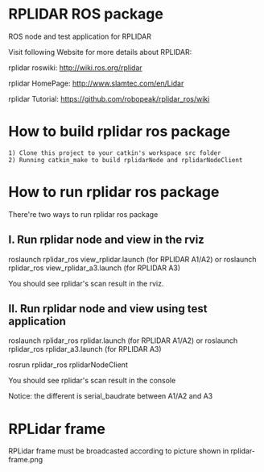 RPLIDAR ROS package
=====================================================================

ROS node and test application for RPLIDAR

Visit following Website for more details about RPLIDAR:

rplidar roswiki: http://wiki.ros.org/rplidar

rplidar HomePage:   http://www.slamtec.com/en/Lidar

rplidar Tutorial:  https://github.com/robopeak/rplidar_ros/wiki

How to build rplidar ros package
=====================================================================
    1) Clone this project to your catkin's workspace src folder
    2) Running catkin_make to build rplidarNode and rplidarNodeClient

How to run rplidar ros package
=====================================================================
There're two ways to run rplidar ros package

I. Run rplidar node and view in the rviz
------------------------------------------------------------
roslaunch rplidar_ros view_rplidar.launch (for RPLIDAR A1/A2)
or
roslaunch rplidar_ros view_rplidar_a3.launch (for RPLIDAR A3)

You should see rplidar's scan result in the rviz.

II. Run rplidar node and view using test application
------------------------------------------------------------
roslaunch rplidar_ros rplidar.launch (for RPLIDAR A1/A2)
or
roslaunch rplidar_ros rplidar_a3.launch (for RPLIDAR A3)

rosrun rplidar_ros rplidarNodeClient

You should see rplidar's scan result in the console

Notice: the different is serial_baudrate between A1/A2 and A3

RPLidar frame
=====================================================================
RPLidar frame must be broadcasted according to picture shown in rplidar-frame.png
